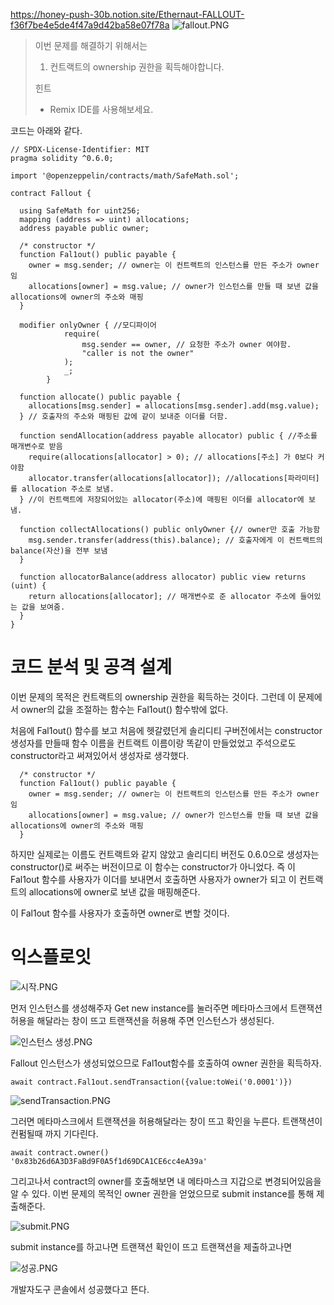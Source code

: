 https://honey-push-30b.notion.site/Ethernaut-FALLOUT-f36f7be4e5de4f47a9d42ba58e07f78a
![fallout.PNG](https://s3-us-west-2.amazonaws.com/secure.notion-static.com/77be0995-9035-4759-9f6b-09b7170a4489/fallout.png)

> 
> 
> 
> 이번 문제를 해결하기 위해서는
> 
> 1. 컨트랙트의 ownership 권한을 획득해야합니다.
> 
> 힌트
> 
> - Remix IDE를 사용해보세요.

코드는 아래와 같다.

```solidity
// SPDX-License-Identifier: MIT
pragma solidity ^0.6.0;

import '@openzeppelin/contracts/math/SafeMath.sol';

contract Fallout {
  
  using SafeMath for uint256;
  mapping (address => uint) allocations;
  address payable public owner;

  /* constructor */
  function Fal1out() public payable {
    owner = msg.sender; // owner는 이 컨트랙트의 인스턴스를 만든 주소가 owner임
    allocations[owner] = msg.value; // owner가 인스턴스를 만들 때 보낸 값을 allocations에 owner의 주소와 매핑 
  }

  modifier onlyOwner { //모디파이어
	        require(
	            msg.sender == owner, // 요청한 주소가 owner 여야함.
	            "caller is not the owner"
	        );
	        _;
	    }

  function allocate() public payable { 
    allocations[msg.sender] = allocations[msg.sender].add(msg.value);
  } // 호출자의 주소와 매핑된 값에 같이 보내준 이더를 더함.

  function sendAllocation(address payable allocator) public { //주소를 매개변수로 받음
    require(allocations[allocator] > 0); // allocations[주소] 가 0보다 커야함
    allocator.transfer(allocations[allocator]); //allocations[파라미터]를 allocation 주소로 보냄.
  } //이 컨트랙트에 저장되어있는 allocator(주소)에 매핑된 이더를 allocator에 보냄.

  function collectAllocations() public onlyOwner {// owner만 호출 가능함
    msg.sender.transfer(address(this).balance); // 호출자에게 이 컨트랙트의 balance(자산)을 전부 보냄
  }

  function allocatorBalance(address allocator) public view returns (uint) {
    return allocations[allocator]; // 매개변수로 준 allocator 주소에 들어있는 값을 보여줌.
  }
}
```

# 코드 분석 및 공격 설계

이번 문제의 목적은 컨트랙트의 ownership 권한을 획득하는 것이다. 그런데 이 문제에서 owner의 값을 조절하는 함수는 Fal1out() 함수밖에 없다. 

처음에 Fal1out() 함수를 보고 처음에 헷갈렸던게 솔리디티 구버전에서는 constructor 생성자를 만들때 함수 이름을 컨트랙트 이름이랑 똑같이 만들었었고 주석으로도 constructor라고 써져있어서 생성자로 생각했다.

```solidity
  /* constructor */
  function Fal1out() public payable {
    owner = msg.sender; // owner는 이 컨트랙트의 인스턴스를 만든 주소가 owner임
    allocations[owner] = msg.value; // owner가 인스턴스를 만들 때 보낸 값을 allocations에 owner의 주소와 매핑 
  }
```

하지만 실제로는 이름도 컨트랙트와 같지 않았고 솔리디티 버전도 0.6.0으로 생성자는 constructor()로 써주는 버전이므로 이 함수는 constructor가 아니었다. 즉 이 Fal1out 함수를 사용자가 이더를 보내면서 호출하면 사용자가 owner가 되고 이 컨트랙트의 allocations에 owner로 보낸 값을 매핑해준다.

이 Fal1out 함수를 사용자가 호출하면 owner로 변할 것이다.

# 익스플로잇

![시작.PNG](https://s3-us-west-2.amazonaws.com/secure.notion-static.com/5453e84f-f198-463e-b1b2-1fecc8aaf47c/%EC%8B%9C%EC%9E%91.png)

먼저 인스턴스를 생성해주자 Get new instance를 눌러주면 메타마스크에서 트랜잭션 허용을 해달라는 창이 뜨고 트랜잭션을 허용해 주면 인스턴스가 생성된다.

![인스턴스 생성.PNG](https://s3-us-west-2.amazonaws.com/secure.notion-static.com/1fe4e3fb-9525-4226-a7b0-26c9f2d463d0/%EC%9D%B8%EC%8A%A4%ED%84%B4%EC%8A%A4_%EC%83%9D%EC%84%B1.png)

Fallout 인스턴스가 생성되었으므로 Fal1out함수를 호출하여 owner 권한을 획득하자.

```solidity
await contract.Fal1out.sendTransaction({value:toWei('0.0001')})
```

![sendTransaction.PNG](https://s3-us-west-2.amazonaws.com/secure.notion-static.com/9e41c0d0-cbe7-4fe1-b526-482ac28571c2/sendTransaction.png)

그러면 메타마스크에서 트랜잭션을 허용해달라는 창이 뜨고 확인을 누른다. 트랜잭션이 컨펌될때 까지 기다린다.

```solidity
await contract.owner()
'0x83b26d6A3D3FaBd9F0A5f1d69DCA1CE6cc4eA39a'
```

그리고나서 contract의 owner를 호출해보면 내 메타마스크 지갑으로 변경되어있음을 알 수 있다. 이번 문제의 목적인 owner 권한을 얻었으므로 submit instance를 통해 제출해준다.

![submit.PNG](https://s3-us-west-2.amazonaws.com/secure.notion-static.com/ccfe3800-42a9-4403-b4ad-708c7c9c30b8/submit.png)

submit instance를 하고나면 트랜잭션 확인이 뜨고 트랜잭션을 제출하고나면

![성공.PNG](https://s3-us-west-2.amazonaws.com/secure.notion-static.com/3d7b4f7c-19a5-4af5-926d-bb40f7b5406a/%EC%84%B1%EA%B3%B5.png)

개발자도구 콘솔에서 성공했다고 뜬다.
